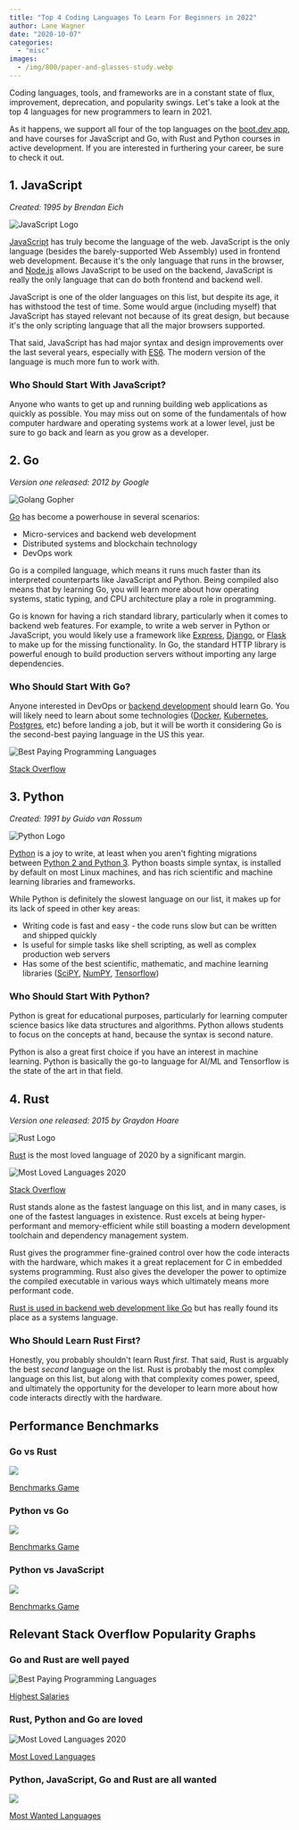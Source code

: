 ```yaml
---
title: "Top 4 Coding Languages To Learn For Beginners in 2022"
author: Lane Wagner
date: "2020-10-07"
categories: 
  - "misc"
images:
  - /img/800/paper-and-glasses-study.webp
---
```


Coding languages, tools, and frameworks are in a constant state of flux, improvement, deprecation, and popularity swings. Let's take a look at the top 4 languages for new programmers to learn in 2021.

As it happens, we support all four of the top languages on the [boot.dev app](https://boot.dev/), and have courses for JavaScript and Go, with Rust and Python courses in active development. If you are interested in furthering your career, be sure to check it out.

## 1. JavaScript

_Created: 1995 by Brendan Eich_

![JavaScript Logo](/img/800/logo-javascript.png)

[JavaScript](https://developer.mozilla.org/en-US/docs/Web/JavaScript) has truly become the language of the web. JavaScript is the only language (besides the barely-supported Web Assembly) used in frontend web development. Because it's the only language that runs in the browser, and [Node.js](https://nodejs.org/en/) allows JavaScript to be used on the backend, JavaScript is really the only language that can do both frontend and backend well.

JavaScript is one of the older languages on this list, but despite its age, it has withstood the test of time. Some would argue (including myself) that JavaScript has stayed relevant not because of its great design, but because it's the only scripting language that all the major browsers supported.

That said, JavaScript has had major syntax and design improvements over the last several years, especially with [ES6](https://www.w3schools.com/js/js_es6.asp). The modern version of the language is much more fun to work with.

### Who Should Start With JavaScript?

Anyone who wants to get up and running building web applications as quickly as possible. You may miss out on some of the fundamentals of how computer hardware and operating systems work at a lower level, just be sure to go back and learn as you grow as a developer.

## 2. Go

_Version one released: 2012 by Google_

![Golang Gopher](/img/800/go-300x157.png)

[Go](https://golang.org/) has become a powerhouse in several scenarios:

- Micro-services and backend web development
- Distributed systems and blockchain technology
- DevOps work

Go is a compiled language, which means it runs much faster than its interpreted counterparts like JavaScript and Python. Being compiled also means that by learning Go, you will learn more about how operating systems, static typing, and CPU architecture play a role in programming.

Go is known for having a rich standard library, particularly when it comes to backend web features. For example, to write a web server in Python or JavaScript, you would likely use a framework like [Express](https://expressjs.com/), [Django](https://www.djangoproject.com/), or [Flask](https://flask.palletsprojects.com/en/1.1.x/) to make up for the missing functionality. In Go, the standard HTTP library is powerful enough to build production servers without importing any large dependencies.

### Who Should Start With Go?

Anyone interested in DevOps or [backend development](/backend/become-backend-developer/) should learn Go. You will likely need to learn about some technologies ([Docker](https://www.docker.com/), [Kubernetes](https://kubernetes.io/), [Postgres](https://www.postgresql.org/), etc) before landing a job, but it will be worth it considering Go is the second-best paying language in the US this year.

![Best Paying Programming Languages](/img/800/Screen-Shot-2020-07-09-at-7.46.49-AM-1024x469-1.png)

[Stack Overflow](https://insights.stackoverflow.com/survey/2020#technology-what-languages-are-associated-with-the-highest-salaries-worldwide-united-states)

## 3. Python

_Created: 1991 by Guido van Rossum_

![Python Logo](/img/800/python-logo-master-v3-TM-flattened.png)

[Python](https://www.python.org/) is a joy to write, at least when you aren't fighting migrations between [Python 2 and Python 3](https://stackoverflow.blog/2019/11/14/why-is-the-migration-to-python-3-taking-so-long/). Python boasts simple syntax, is installed by default on most Linux machines, and has rich scientific and machine learning libraries and frameworks.

While Python is definitely the slowest language on our list, it makes up for its lack of speed in other key areas:

- Writing code is fast and easy - the code runs slow but can be written and shipped quickly
- Is useful for simple tasks like shell scripting, as well as complex production web servers
- Has some of the best scientific, mathematic, and machine learning libraries ([SciPY](https://www.scipy.org/), [NumPY](https://numpy.org/), [Tensorflow](https://www.tensorflow.org/))

### Who Should Start With Python?

Python is great for educational purposes, particularly for learning computer science basics like data structures and algorithms. Python allows students to focus on the concepts at hand, because the syntax is second nature.

Python is also a great first choice if you have an interest in machine learning. Python is basically the go-to language for AI/ML and Tensorflow is the state of the art in that field.

## 4. Rust

_Version one released: 2015 by Graydon Hoare_

![Rust Logo](/img/800/rust-tutorial-150x150.jpg)

[Rust](https://www.rust-lang.org/) is the most loved language of 2020 by a significant margin.

![Most Loved Languages 2020](/img/800/Screen-Shot-2020-10-06-at-7.30.20-PM-1024x307.png)

[Stack Overflow](https://insights.stackoverflow.com/survey/2020#technology-most-loved-dreaded-and-wanted-languages-loved)

Rust stands alone as the fastest language on this list, and in many cases, is one of the fastest languages in existence. Rust excels at being hyper-performant and memory-efficient while still boasting a modern development toolchain and dependency management system.

Rust gives the programmer fine-grained control over how the code interacts with the hardware, which makes it a great replacement for C in embedded systems programming. Rust also gives the developer the power to optimize the compiled executable in various ways which ultimately means more performant code.

[Rust is used in backend web development like Go](/golang/rust-vs-go-in-backend-web-development/) but has really found its place as a systems language.

### Who Should Learn Rust First?

Honestly, you probably shouldn't learn Rust _first_. That said, Rust is arguably the best _second_ language on the list. Rust is probably the most complex language on this list, but along with that complexity comes power, speed, and ultimately the opportunity for the developer to learn more about how code interacts directly with the hardware.

## Performance Benchmarks

### Go vs Rust

![](/img/800/Screen-Shot-2020-10-06-at-7.41.47-PM-1024x591.png)

[Benchmarks Game](https://benchmarksgame-team.pages.debian.net/benchmarksgame/fastest/rust-go.html)

### Python vs Go

![](/img/800/Screen-Shot-2020-10-06-at-7.42.42-PM-1024x539.png)

[Benchmarks Game](https://benchmarksgame-team.pages.debian.net/benchmarksgame/fastest/python3-go.html)

### Python vs JavaScript

![](/img/800/Screen-Shot-2020-10-06-at-7.42.24-PM-1024x543.png)

[Benchmarks Game](https://benchmarksgame-team.pages.debian.net/benchmarksgame/fastest/python.html)

## Relevant Stack Overflow Popularity Graphs

### Go and Rust are well payed

![Best Paying Programming Languages](/img/800/Screen-Shot-2020-07-09-at-7.46.49-AM-1024x469-1.png)

[Highest Salaries](https://insights.stackoverflow.com/survey/2020#technology-what-languages-are-associated-with-the-highest-salaries-worldwide-united-states)

### Rust, Python and Go are loved

![Most Loved Languages 2020](/img/800/Screen-Shot-2020-10-06-at-7.30.20-PM-1024x307.png)

[Most Loved Languages](https://insights.stackoverflow.com/survey/2020#technology-most-loved-dreaded-and-wanted-languages-loved)

### Python, JavaScript, Go and Rust are all wanted

![](/img/800/Screen-Shot-2020-10-06-at-7.47.42-PM-1024x254.png)

[Most Wanted Languages](https://insights.stackoverflow.com/survey/2020#technology-most-loved-dreaded-and-wanted-languages-wanted)

